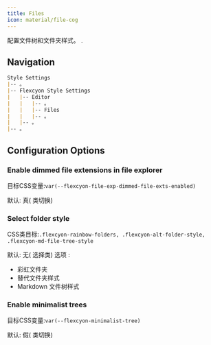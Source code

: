 ```yaml
---
title: Files
icon: material/file-cog
---
```


配置文件树和文件夹样式。
.

## Navigation
```md
Style Settings
|-- 。
|-- Flexcyon Style Settings
|   |-- Editor
|   |   |-- 。
|   |   |-- Files
|   |   |-- 。
|   |-- 。
|-- 。
```

## Configuration Options

### Enable dimmed file extensions in file explorer
目标CSS变量:`var(--flexcyon-file-exp-dimmed-file-exts-enabled)`

默认: 真( 类切换)

### Select folder style
CSS类目标:`.flexcyon-rainbow-folders, .flexcyon-alt-folder-style, .flexcyon-md-file-tree-style`

默认: 无( 选择类)
选项 :
- 彩虹文件夹
- 替代文件夹样式
- Markdown 文件树样式

### Enable minimalist trees
目标CSS变量:`var(--flexcyon-minimalist-tree)`

默认: 假( 类切换)
